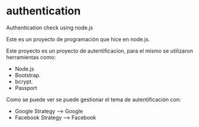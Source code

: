 # authentication
Authentication check using node.js

Este es un proyecto de programación que hice en node.js. 

Este proyecto es un proyecto de autentificacion, para el mismo se utilizaron herramientas como:

- Node.js 
- Bootstrap. 
- bcrypt.
- Passport 

Como se puede ver se puede gestionar el tema de autentificación con:

- Google Strategy --> Google
- Facebook Strategy --> Facebook




